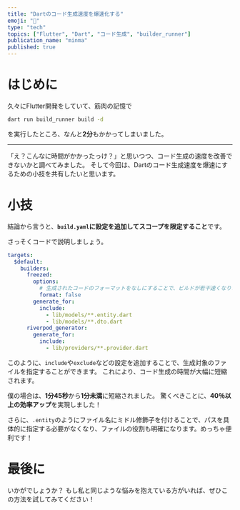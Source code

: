 ```yaml
---
title: "Dartのコード生成速度を爆速化する"
emoji: "💬"
type: "tech"
topics: ["Flutter", "Dart", "コード生成", "builder_runner"]
publication_name: "minma"
published: true
---
```

# はじめに

久々にFlutter開発をしていて、筋肉の記憶で

```bash
dart run build_runner build -d
```

を実行したところ、なんと**2分**もかかってしまいました。

------

「え？こんなに時間がかかったっけ？」と思いつつ、コード生成の速度を改善できないかと調べてみました。
そして今回は、Dartのコード生成速度を爆速にするための小技を共有したいと思います。


# 小技

結論から言うと、**`build.yaml`に設定を追加してスコープを限定すること**です。

さっそくコードで説明しましょう。

```yaml
targets:
  $default:
    builders:
      freezed:
        options:
          # 生成されたコードのフォーマットをなしにすることで、ビルドが若干速くなります
          format: false
        generate_for:
          include:
            - lib/models/**.entity.dart
            - lib/models/**.dto.dart
      riverpod_generator:
        generate_for:
          include:
            - lib/providers/**.provider.dart
```

このように、`include`や`exclude`などの設定を追加することで、生成対象のファイルを指定することができます。
これにより、コード生成の時間が大幅に短縮されます。

僕の場合は、**1分45秒**から**1分未満**に短縮されました。
驚くべきことに、**40％以上の効率アップ**を実現しました！


さらに、`.entity`のようにファイル名にミドル修飾子を付けることで、パスを具体的に指定する必要がなくなり、ファイルの役割も明確になります。めっちゃ便利です！

# 最後に

いかがでしょうか？
もし私と同じような悩みを抱えている方がいれば、ぜひこの方法を試してみてください！
